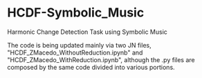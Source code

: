 # HCDF-Symbolic_Music
Harmonic Change Detection Task using Symbolic Music

The code is being updated mainly via two JN files, "HCDF_ZMacedo_WithoutReduction.ipynb" and "HCDF_ZMacedo_WithReduction.ipynb", although the .py files are composed by the same code divided into various portions.
